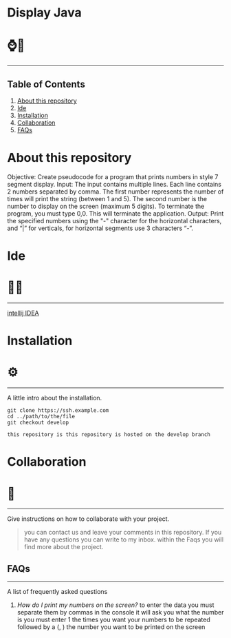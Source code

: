 # Display Java

# ⌚🔲
***
## Table of Contents
1. [About this repository](#about-this-repository)
2. [Ide](#ide)
3. [Installation](#installation)
4. [Collaboration](#collaboration)
5. [FAQs](#faqs)

# About this repository

Objective: Create pseudocode for a program that prints numbers in style
7 segment display.
Input: The input contains multiple lines. Each line contains 2 numbers
separated by comma. The first number represents the number of times
will print the string (between 1 and 5). The second number is the number to display on
the screen (maximum 5 digits). To terminate the program, you must type 0,0. This
will terminate the application.
Output: Print the specified numbers using the "-" character for the
horizontal characters, and “|” for verticals, for horizontal segments
use 3 characters “-”. 
      
# Ide

# 👩‍💻
***
[intellij IDEA](https://www.jetbrains.com/es-es/idea/download/#section=windows)


# Installation 
# ⚙
***
A little intro about the installation. 
```
git clone https://ssh.example.com
cd ../path/to/the/file
git checkout develop

this repository is this repository is hosted on the develop branch

```
# Collaboration 
# 🤝
***
Give instructions on how to collaborate with your project.
> you can contact us and leave your comments in this repository. 
> If you have any questions you can write to my inbox.
> within the Faqs you will find more about the project.

## FAQs
***
A list of frequently asked questions
1. _How do I print my numbers on the screen?_
to enter the data you must separate them by commas in the console it will ask you what the number is you must enter 1 the times you want your numbers to be repeated followed by a (, ) the number you want to be printed on the screen
```


